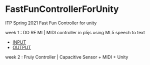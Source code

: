 # FastFunControllerForUnity
ITP Spring 2021 Fast Fun Controller for unity 

week 1 : DO RE MI | MIDI controller in p5js using ML5 speech to text
* [INPUT ](https://editor.p5js.org/Atchareeya_J/sketches/_li7BRfno)
* [OUTPUT](https://editor.p5js.org/Atchareeya_J/sketches/2-Vyo8XC5)


week 2 : Fruiy Controller | Capacitive Sensor + MIDI + Unity
